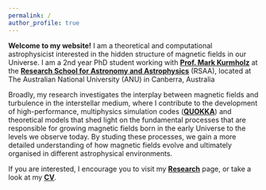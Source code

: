 ```yaml
---
permalink: /
author_profile: true
---
```


**Welcome to my website!** I am a theoretical and computational astrophysicist interested in the hidden structure of magnetic fields in our Universe. I am a 2nd year PhD student working with [**Prof. Mark Kurmholz**](https://www.mso.anu.edu.au/~krumholz/) at the [**Research School for Astronomy and Astrophysics**](https://rsaa.anu.edu.au/) (RSAA), located at The Australian National University (ANU) in Canberra, Australia

Broadly, my research investigates the interplay between magnetic fields and turbulence in the interstellar medium, where I contribute to the development of high-performance, multiphysics simulation codes ([**QUOKKA**](https://github.com/quokka-astro/quokka)) and theoretical models that shed light on the fundamental processes that are responsible for growing magnetic fields born in the early Universe to the levels we observe today. By studing these processes, we gain a more detailed understanding of how magnetic fields evolve and ultimately organised in different astrophysical environments.

If you are interested, I encourage you to visit my [**Research**][1] page, or take a look at my [**CV**](/assets/CV.pdf).

[1]: /research/

